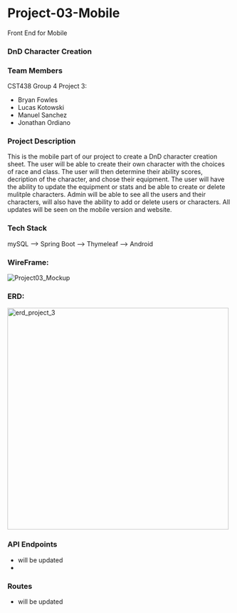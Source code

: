 # Project-03-Mobile
Front End for Mobile

### DnD Character Creation

### Team Members

CST438 Group 4 Project 3:
- Bryan Fowles
- Lucas Kotowski
- Manuel Sanchez
- Jonathan Ordiano

### Project Description
This is the mobile part of our project to create a DnD character creation sheet. 
The user will be able to create their own character with the choices of race and class. 
The user will then determine their ability scores, decription of the character, and chose their equipment.
The user will have the ability to update the equipment or stats and be able to create or delete mulitple characters.
Admin will be able to see all the users and their characters, will also have the ability to add or delete users or characters.
All updates will be seen on the mobile version and website.

### Tech Stack
mySQL --> Spring Boot --> Thymeleaf --> Android

### WireFrame:
![Project03_Mockup](https://user-images.githubusercontent.com/78055486/162646757-69418602-1c31-4f71-a1d7-aa389427abfc.PNG)

### ERD:
<img width="497" alt="erd_project_3" src="https://user-images.githubusercontent.com/78055486/162646746-002db1c5-bc71-4791-967e-e44d8a9b8887.png">

### API Endpoints
- will be updated
- 
### Routes
- will be updated
